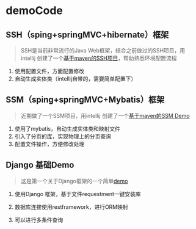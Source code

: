 # demoCode

## SSH（sping+springMVC+hibernate）框架
 > SSH是当前非常流行的Java Web框架，结合之前做过的SSH项目，用intellij 创建了一个[基于maven的SSH项目](https://github.com/rain18/demoCode/tree/master/SSHDemo)，帮助熟悉环境配置流程
  
  1. 使用配置文件，方面配置修改
  
  2. 自动生成实体类（intellij自带的，需要简单配置下）
 
## SSM（sping+springMVC+Mybatis）框架
 > 近期做了一个SSM项目，用intellij 创建了一个[基于maven的SSM Demo](https://github.com/rain18/demoCode/tree/master/SSMDemo)
   
  1. 使用了mybatis，自动生成实体类和映射文件
   
  2. 引入了分页的库，实现物理上的分页查询
   
  3. 配置文件操作，方便修改处理


## Django 基础Demo
 > 这是第一个关于Django框架的一个简单[demo](https://github.com/rain18/django_ebusiness)
 
 1. 使用Django 框架，基于文件requestment一键安装库
 
 2. 数据库连接使用restframework，进行ORM映射
 
 3. 可以进行多条件查询
